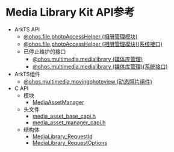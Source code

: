 # Media Library Kit API参考

- ArkTS API
  - [@ohos.file.photoAccessHelper (相册管理模块)](js-apis-photoAccessHelper.md)
  - [@ohos.file.photoAccessHelper (相册管理模块)(系统接口)](js-apis-photoAccessHelper-sys.md)
  - 已停止维护的接口
    - [@ohos.multimedia.medialibrary (媒体库管理)](js-apis-medialibrary.md)
    - [@ohos.multimedia.medialibrary (媒体库管理)(系统接口)](js-apis-medialibrary-sys.md)
- ArkTS组件
  - [@ohos.multimedia.movingphotoview (动态照片组件)](ohos-multimedia-movingphotoview.md)
- C API
  - 模块
    - [MediaAssetManager](_media_asset_manager.md)
  - 头文件
    - [media_asset_base_capi.h](media__asset__base__capi_8h.md)
    - [media_asset_manager_capi.h](media__asset__manager__capi_8h.md)
  - 结构体
    - [MediaLibrary_RequestId](_media_library___request_id.md)
    - [MediaLibrary_RequestOptions](_media_library___request_options.md)  
